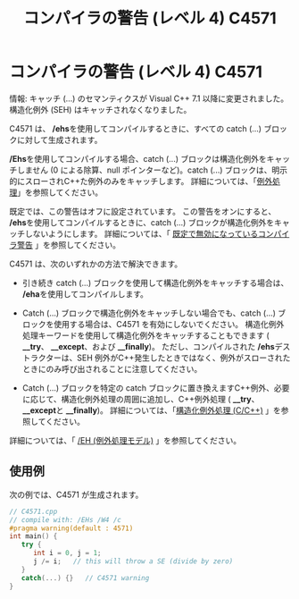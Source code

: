 ﻿---
title: コンパイラの警告 (レベル 4) C4571
ms.date: 11/04/2016
f1_keywords:
- C4571
helpviewer_keywords:
- C4571
ms.assetid: 07aa17bd-b15c-4266-824c-57cc445e8edd
ms.openlocfilehash: 3a8f2093e90f8a681d171e19e2b8a066546f8684
ms.sourcegitcommit: 573b36b52b0de7be5cae309d45b68ac7ecf9a6d8
ms.translationtype: MT
ms.contentlocale: ja-JP
ms.lasthandoff: 12/10/2019
ms.locfileid: "74990661"
---
# <a name="compiler-warning-level-4-c4571"></a>コンパイラの警告 (レベル 4) C4571

情報: キャッチ (...) のセマンティクスが Visual C++ 7.1 以降に変更されました。構造化例外 (SEH) はキャッチされなくなりました。

C4571 は、 **/ehs**を使用してコンパイルするときに、すべての catch (...) ブロックに対して生成されます。

**/Ehs**を使用してコンパイルする場合、catch (...) ブロックは構造化例外をキャッチしません (0 による除算、null ポインターなど)。catch (...) ブロックは、明示的にスローされC++た例外のみをキャッチします。  詳細については、「[例外処理](../../cpp/exception-handling-in-visual-cpp.md)」を参照してください。

既定では、この警告はオフに設定されています。  この警告をオンにすると、 **/ehs**を使用してコンパイルするときに、catch (...) ブロックが構造化例外をキャッチしないようにします。  詳細については、「 [既定で無効になっているコンパイラ警告](../../preprocessor/compiler-warnings-that-are-off-by-default.md) 」を参照してください。

C4571 は、次のいずれかの方法で解決できます。

- 引き続き catch (...) ブロックを使用して構造化例外をキャッチする場合は、 **/eha**を使用してコンパイルします。

- Catch (...) ブロックで構造化例外をキャッチしない場合でも、catch (...) ブロックを使用する場合は、C4571 を有効にしないでください。  構造化例外処理キーワードを使用して構造化例外をキャッチすることもできます ( **__try**、 **__except**、および **__finally**)。  ただし、コンパイルされた **/ehs**デストラクターは、SEH 例外がC++発生したときではなく、例外がスローされたときにのみ呼び出されることに注意してください。

- Catch (...) ブロックを特定の catch ブロックに置き換えますC++例外、必要に応じて、構造化例外処理の周囲に追加し、C++例外処理 ( **__try**、 **__except**と **__finally**)。  詳細については、「[構造化例外処理 (C/C++)](../../cpp/structured-exception-handling-c-cpp.md) 」を参照してください。

詳細については、「 [/EH (例外処理モデル)](../../build/reference/eh-exception-handling-model.md) 」を参照してください。

## <a name="example"></a>使用例

次の例では、C4571 が生成されます。

```cpp
// C4571.cpp
// compile with: /EHs /W4 /c
#pragma warning(default : 4571)
int main() {
   try {
      int i = 0, j = 1;
      j /= i;   // this will throw a SE (divide by zero)
   }
   catch(...) {}   // C4571 warning
}
```
